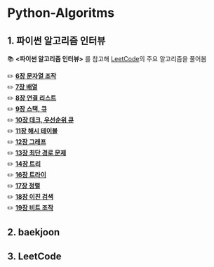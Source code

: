 # Python-Algoritms
## 1. 파이썬 알고리즘 인터뷰
:books: **<파이썬 알고리즘 인터뷰>** 를 참고해 [LeetCode](https://leetcode.com/Jiwon_Lee/)의 주요 알고리즘을 풀어봄


✏️ **[6장 문자열 조작](https://github.com/GodJiLee/Leetcode-Algorithm/tree/main/Array)**   
✏️ **[7장 배열](https://github.com/GodJiLee/Leetcode-Algorithm/tree/main/Array)**   
✏️ **[8장 연결 리스트](https://github.com/GodJiLee/Leetcode-Algorithm/tree/main/Linked_list)**    
✏️ **[9장 스택, 큐](https://github.com/GodJiLee/Leetcode-Algorithm/tree/main/Stack)**   
✏️ **[10장 데크, 우선순위 큐](https://github.com/GodJiLee/Leetcode-Algorithm/tree/main/Deque)**   
✏️ **[11장 해시 테이블](https://github.com/GodJiLee/Leetcode-Algorithm/tree/main/Hash)**   
✏️ **[12장 그래프](https://github.com/GodJiLee/Leetcode-Algorithm/tree/main/Graph)**   
✏️ **[13장 최단 경로 문제](https://github.com/GodJiLee/Leetcode-Algorithm/tree/main/Shortest_path_problem)**   
✏️ **[14장 트리](https://github.com/GodJiLee/Leetcode-Algorithm/tree/main/Tree)**   
✏️ **[16장 트라이](https://github.com/GodJiLee/Leetcode-Algorithm/tree/main/Trie)**   
✏️ **[17장 정렬](https://github.com/GodJiLee/Leetcode-Algorithm/tree/main/Sorting)**   
✏️ **[18장 이진 검색](https://github.com/GodJiLee/Leetcode-Algorithm/tree/main/Binary_search)**   
✏️ **[19장 비트 조작](https://github.com/GodJiLee/Leetcode-Algorithm/tree/main/Bit_manipulation)**   

## 2. baekjoon

## 3. LeetCode
